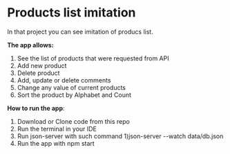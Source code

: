 # Products list imitation 
In that project you can see imitation of producs list. 

**The app allows:**
1. See the list of products that were requested from API
2. Add new product
3. Delete product
4. Add, update or delete comments
5. Change any value of current products
6. Sort the product by Alphabet and Count 

**How to run the app**: 
1. Download or Clone code from this repo
2. Run the terminal in your IDE
3. Run json-server with such command 1)json-server --watch data/db.json
4. Run the app with npm start
